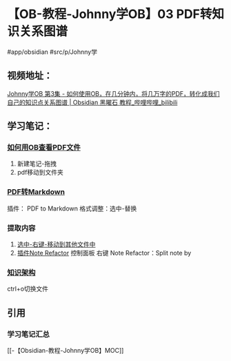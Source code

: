 # 【OB-教程-Johnny学OB】03 PDF转知识关系图谱
#app/obsidian #src/p/Johnny学 
## 视频地址：
[Johnny学OB 第3集 - 如何使用OB，在几分钟内，将几万字的PDF，转化成我们自己的知识点关系图谱 | Obsidian 黑曜石 教程_哔哩哔哩_bilibili](https://www.bilibili.com/video/BV1R64y1e7xd?share_source=copy_web)

## 学习笔记：
### [如何用OB查看PDF文件](https://www.bilibili.com/video/BV1R64y1e7xd?share_source=copy_web#t=27.908741)
1. 新建笔记-拖拽
2. pdf移动到文件夹

### [PDF转Markdown](https://www.bilibili.com/video/BV1R64y1e7xd?share_source=copy_web#t=174.540412)
插件： PDF to Markdown
格式调整：选中-替换

### 提取内容
1. [选中-右键-移动到其他文件中](https://www.bilibili.com/video/BV1R64y1e7xd?share_source=copy_web#t=445.679795)
2. [插件Note Refactor](https://www.bilibili.com/video/BV1R64y1e7xd?share_source=copy_web#t=511.341968)
控制面板 右键 Note Refactor：Split note by

### [知识架构](https://www.bilibili.com/video/BV1R64y1e7xd?share_source=copy_web#t=780.059409)

ctrl+o切换文件

## 引用
### 学习笔记汇总
[[-【Obsidian-教程-Johnny学OB】MOC]]